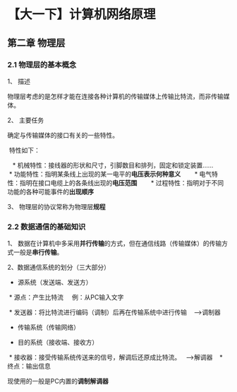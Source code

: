 # 【大一下】计算机网络原理

## 第二章 物理层

### 2.1 物理层的基本概念

1、 描述

物理层考虑的是怎样才能在连接各种计算机的传输媒体上传输比特流，而非传输媒体。

2、 主要任务

确定与传输媒体的接口有关的一些特性。

  特性如下：

    * 机械特性：接线器的形状和尺寸，引脚数目和排列，固定和锁定装置……
    
    * 功能特性：指明某条线上出现的某一电平的**电压表示何种意义**
    
    * 电气特性：指明在接口电缆上的各条线出现的**电压范围**
    
    * 过程特性：指明对于不同功能的各种可能事件的**出现顺序**

3、 物理层的协议常称为物理层**规程**

### 2.2 数据通信的基础知识

1、 数据在计算机中多采用**并行传输**的方式，但在通信线路（传输媒体）的传输方式一般是**串行传输**。

2、数据通信系统的划分（三大部分）

* 源系统（发送端、发送方）

  * 源点：产生比特流
    
    例：从PC输入文字
    
  * 发送器：将比特流进行编码（调制）后再在传输系统中进行传输    -->调制器
  
* 传输系统（传输网络）

* 目的系统（接收端、接收方）

  * 接收器：接受传输系统传送来的信号，解调后还原成比特流。   -->解调器
  
  * 终点：输出信息
  
 现使用的一般是PC内置的**调制解调器**
